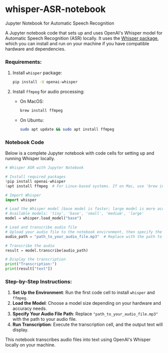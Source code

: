 # whisper-ASR-notebook
Jupyter Notebook for Automatic Speech Recognition

A Jupyter notebook code that sets up and uses OpenAI's Whisper model for Automatic Speech Recognition (ASR) locally. It uses the [Whisper package](https://github.com/openai/whisper), which you can install and run on your machine if you have compatible hardware and dependencies.

### Requirements:
1. Install `whisper` package:
   ```bash
   pip install -U openai-whisper
   ```
   
2. Install `ffmpeg` for audio processing:
   - On MacOS:
     ```bash
     brew install ffmpeg
     ```
   - On Ubuntu:
     ```bash
     sudo apt update && sudo apt install ffmpeg
     ```

### Notebook Code

Below is a complete Jupyter notebook with code cells for setting up and running Whisper locally.

```python
# Whisper ASR with Jupyter Notebook

# Install required packages
!pip install openai-whisper
!apt install ffmpeg  # For Linux-based systems. If on Mac, use 'brew install ffmpeg'

# Import Whisper
import whisper

# Load the Whisper model (base model is faster; large model is more accurate but slower)
# Available models: 'tiny', 'base', 'small', 'medium', 'large'
model = whisper.load_model("base")

# Load and transcribe audio file
# Upload your audio file to the notebook environment, then specify the file path here
audio_path = "path_to_your_audio_file.mp3"  # Replace with the path to your audio file

# Transcribe the audio
result = model.transcribe(audio_path)

# Display the transcription
print("Transcription:")
print(result["text"])
```

### Step-by-Step Instructions:

1. **Set Up the Environment**: Run the first code cell to install `whisper` and `ffmpeg`.
2. **Load the Model**: Choose a model size depending on your hardware and accuracy needs.
3. **Specify Your Audio File Path**: Replace `"path_to_your_audio_file.mp3"` with the path to your audio file.
4. **Run Transcription**: Execute the transcription cell, and the output text will display.

This notebook transcribes audio files into text using OpenAI's Whisper locally on your machine.
